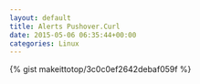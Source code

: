 ```yaml
---
layout: default                                                                                                              
title: Alerts Pushover.Curl                                                                                                                       
date: 2015-05-06 06:35:44+00:00                                                                                                                        
categories: Linux                                                                                                                
---                                                                                                                              
```


{% gist makeittotop/3c0c0ef2642debaf059f %}                                                                                                           

